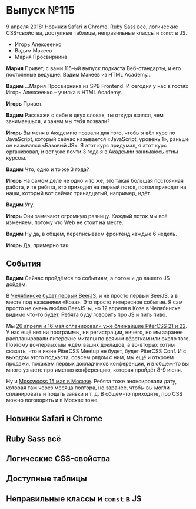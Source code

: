 # Выпуск №115

9 апреля 2018: Новинки Safari и Chrome, Ruby Sass всё, логические CSS-свойства, доступные таблицы, неправильные классы и `const` в JS.

- Игорь Алексеенко
- Вадим Макеев
- Мария Просвирнина

**Мария** Привет, с вами 115-ый выпуск подкаста Веб-стандарты, и его постоянные ведущие: Вадим Макеев из HTML Academy…

**Вадим** …Мария Просвирнина из SPB Frontend. И сегодня у нас в гостях Игорь Алексеенко – училка в HTML Academy.

**Игорь** Привет.

**Вадим** Расскажи о себе в двух словах, ты откуда взялся, чем занимаешься, и зачем мы тебя позвали?

**Игорь** Вы меня в Академию позвали для того, чтобы я вёл курс по JavaScript, который сейчас называется «JavaScript, уровень 1», раньше он назывался «Базовый JS». Я этот курс придумал, я этот курс организовал, и вот уже почти 3 года я в Академии занимаюсь этим курсом.

**Вадим** Что, одно и то же 3 года?

**Игорь** На самом деле не одно и то же, это такая большая постоянная работа, и те ребята, кто приходил на первый поток, потом приходят на наши, который вот сейчас тринадцатый, например, идёт.

**Вадим** Угу.

**Игорь** Они замечают огромную разницу. Каждый поток мы всё изменяем, потому что Web не стоит на месте.

**Вадим** Ну да, в общем, переписываем фронтенд каждые 6 недель.

**Игорь** Да, примерно так.

## События

**Вадим** Сейчас пройдёмся по событиям, а потом и до вашего JS дойдём.

В [Челябинске будет первый BeerJS](https://github.com/beerjs/chelyabinsk/issues/1), и не просто первый BeerJS, а в месте под названием «Коза». Это просто интересное событие. Я сам просто не очень люблю BeerJS-ы, но 12 апреля в Козе в Челябинске видимо что-то будет. Ребята буду говорить про JS и пить пиво.

Мы [26 апреля и 16 мая спланировали уже ближайшие PiterCSS 21 и 22](https://pitercss.timepad.ru/). У нас ещё нет ни программы, ни регистрации, ничего, но мы заранее распланировали питерские митапы по всяким вёрсткам или около того. Поэтому во-первых мы ждём ваших докладов, а во-вторых хотим сказать, что в июне PiterCSS Meetup не будет, будет PiterCSS Conf. И с выходом этого подкаста, совсем рядом с ним, мы ещё и откроем продажи, покажем первых докладчиков конференции, и в общем-то вы много узнаете про именно конференцию, которая пройдёт 8-9 июня.

Ну и [Moscwocss 15 мая в Москве](https://moscowcss.timepad.ru/event/699186/). Ребята тоже анонсировали дату, которая там через месяца полтора, но заранее, чтобы вы могли спланировать и подать <!-- TODO: неразборчиво --> заявки и т. д. В общем-то приходите, про CSS можно поговорить и в Москве тоже.

## Новинки Safari и Chrome

## Ruby Sass всё

## Логические CSS-свойства

## Доступные таблицы

## Неправильные классы и `const` в JS